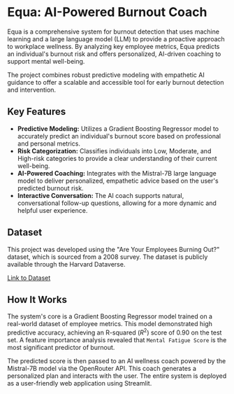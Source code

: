 # Equa: AI-Powered Burnout Coach

Equa is a comprehensive system for burnout detection that uses machine learning and a large language model (LLM) to provide a proactive approach to workplace wellness. By analyzing key employee metrics, Equa predicts an individual's burnout risk and offers personalized, AI-driven coaching to support mental well-being.

The project combines robust predictive modeling with empathetic AI guidance to offer a scalable and accessible tool for early burnout detection and intervention.

## Key Features

* **Predictive Modeling:** Utilizes a Gradient Boosting Regressor model to accurately predict an individual's burnout score based on professional and personal metrics.
* **Risk Categorization:** Classifies individuals into Low, Moderate, and High-risk categories to provide a clear understanding of their current well-being.
* **AI-Powered Coaching:** Integrates with the Mistral-7B large language model to deliver personalized, empathetic advice based on the user's predicted burnout risk.
* **Interactive Conversation:** The AI coach supports natural, conversational follow-up questions, allowing for a more dynamic and helpful user experience.

## Dataset

This project was developed using the "Are Your Employees Burning Out?" dataset, which is sourced from a 2008 survey. The dataset is publicly available through the Harvard Dataverse.

[Link to Dataset](https://dataverse.harvard.edu/file.xhtml?fileId=11074732&version=1.0&toolType=PREVIEW)

## How It Works

The system's core is a Gradient Boosting Regressor model trained on a real-world dataset of employee metrics. This model demonstrated high predictive accuracy, achieving an R-squared ($R^2$) score of 0.90 on the test set. A feature importance analysis revealed that `Mental Fatigue Score` is the most significant predictor of burnout.

The predicted score is then passed to an AI wellness coach powered by the Mistral-7B model via the OpenRouter API. This coach generates a personalized plan and interacts with the user. The entire system is deployed as a user-friendly web application using Streamlit.